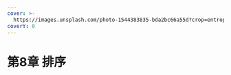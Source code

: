 ```yaml
---
cover: >-
  https://images.unsplash.com/photo-1544383835-bda2bc66a55d?crop=entropy&cs=srgb&fm=jpg&ixid=MnwxOTcwMjR8MHwxfHNlYXJjaHwyfHxzb3J0fGVufDB8fHx8MTY1MjU0MDQ1MA&ixlib=rb-1.2.1&q=85
coverY: 0
---
```


# 第8章 排序


